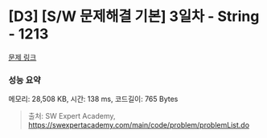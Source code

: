# [D3] [S/W 문제해결 기본] 3일차 - String - 1213 

[문제 링크](https://swexpertacademy.com/main/code/problem/problemDetail.do?contestProbId=AV14P0c6AAUCFAYi) 

### 성능 요약

메모리: 28,508 KB, 시간: 138 ms, 코드길이: 765 Bytes



> 출처: SW Expert Academy, https://swexpertacademy.com/main/code/problem/problemList.do
